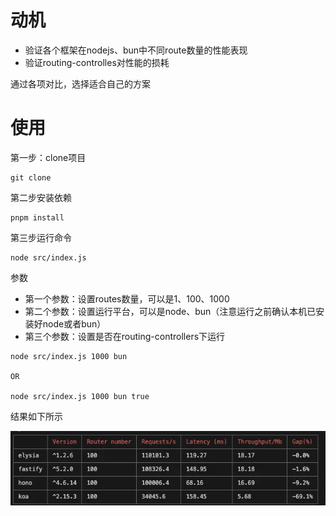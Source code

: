 
# 动机

- 验证各个框架在nodejs、bun中不同route数量的性能表现
- 验证routing-controlles对性能的损耗

通过各项对比，选择适合自己的方案

# 使用

第一步：clone项目
```
git clone
```

第二步安装依赖
```
pnpm install
```

第三步运行命令
```
node src/index.js
```

参数
- 第一个参数：设置routes数量，可以是1、100、1000
- 第二个参数：设置运行平台，可以是node、bun（注意运行之前确认本机已安装好node或者bun）
- 第三个参数：设置是否在routing-controllers下运行

```
node src/index.js 1000 bun

OR

node src/index.js 1000 bun true
```

结果如下所示

![Alt text](./images/image.png)




